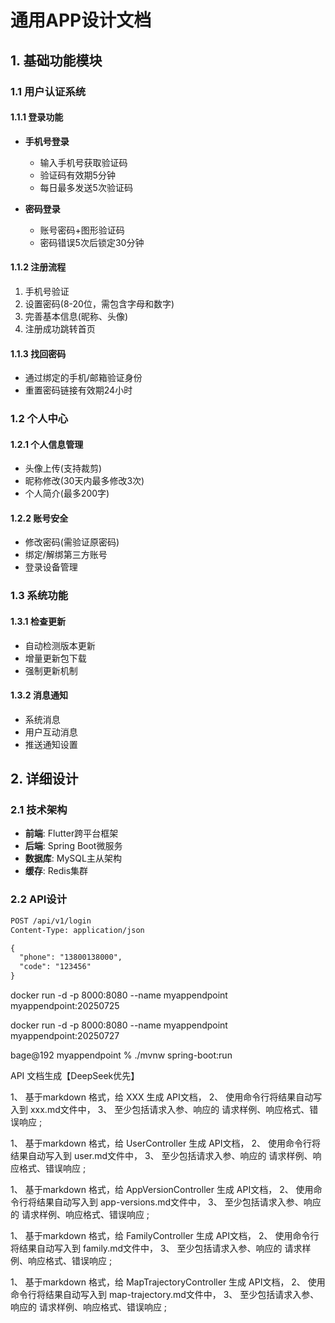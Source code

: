 # 通用APP设计文档

## 1. 基础功能模块

### 1.1 用户认证系统
#### 1.1.1 登录功能
- **手机号登录**
  - 输入手机号获取验证码
  - 验证码有效期5分钟
  - 每日最多发送5次验证码

- **密码登录**
  - 账号密码+图形验证码
  - 密码错误5次后锁定30分钟

#### 1.1.2 注册流程
1. 手机号验证
2. 设置密码(8-20位，需包含字母和数字)
3. 完善基本信息(昵称、头像)
4. 注册成功跳转首页

#### 1.1.3 找回密码
- 通过绑定的手机/邮箱验证身份
- 重置密码链接有效期24小时

### 1.2 个人中心
#### 1.2.1 个人信息管理
- 头像上传(支持裁剪)
- 昵称修改(30天内最多修改3次)
- 个人简介(最多200字)

#### 1.2.2 账号安全
- 修改密码(需验证原密码)
- 绑定/解绑第三方账号
- 登录设备管理

### 1.3 系统功能
#### 1.3.1 检查更新
- 自动检测版本更新
- 增量更新包下载
- 强制更新机制

#### 1.3.2 消息通知
- 系统消息
- 用户互动消息
- 推送通知设置

## 2. 详细设计

### 2.1 技术架构
- **前端**: Flutter跨平台框架
- **后端**: Spring Boot微服务
- **数据库**: MySQL主从架构
- **缓存**: Redis集群

### 2.2 API设计
```rest
POST /api/v1/login
Content-Type: application/json

{
  "phone": "13800138000",
  "code": "123456"
}
```



docker run -d -p 8000:8080 --name myappendpoint myappendpoint:20250725


docker run -d -p 8000:8080 --name myappendpoint myappendpoint:20250727


bage@192 myappendpoint % 
./mvnw spring-boot:run


API 文档生成【DeepSeek优先】


1、 基于markdown 格式，给 XXX 生成  API文档，
2、 使用命令行将结果自动写入到 xxx.md文件中， 
3、 至少包括请求入参、响应的 请求样例、响应格式、错误响应 ;

1、 基于markdown 格式，给 UserController 生成  API文档，
2、 使用命令行将结果自动写入到 user.md文件中， 
3、 至少包括请求入参、响应的 请求样例、响应格式、错误响应 ;


1、 基于markdown 格式，给 AppVersionController 生成  API文档，
2、 使用命令行将结果自动写入到 app-versions.md文件中， 
3、 至少包括请求入参、响应的 请求样例、响应格式、错误响应 ;

1、 基于markdown 格式，给 FamilyController 生成  API文档，
2、 使用命令行将结果自动写入到 family.md文件中， 
3、 至少包括请求入参、响应的 请求样例、响应格式、错误响应 ;


1、 基于markdown 格式，给 MapTrajectoryController 生成  API文档，
2、 使用命令行将结果自动写入到 map-trajectory.md文件中， 
3、 至少包括请求入参、响应的 请求样例、响应格式、错误响应 ;